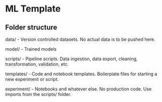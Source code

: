 # ML Template

## Folder structure

data/ - Version controlled datasets. No actual data is to be pushed here.

model/ - Trained models

scripts/ - Pipeline scripts. Data ingestion, data export, cleaning, transformation, validation, etc.

templates/ - Code and notebook templates. Boilerplate files for starting a new experiment or script.

experiment/ - Notebooks and whatever else. No production code. Use imports from the scripts/ folder.

